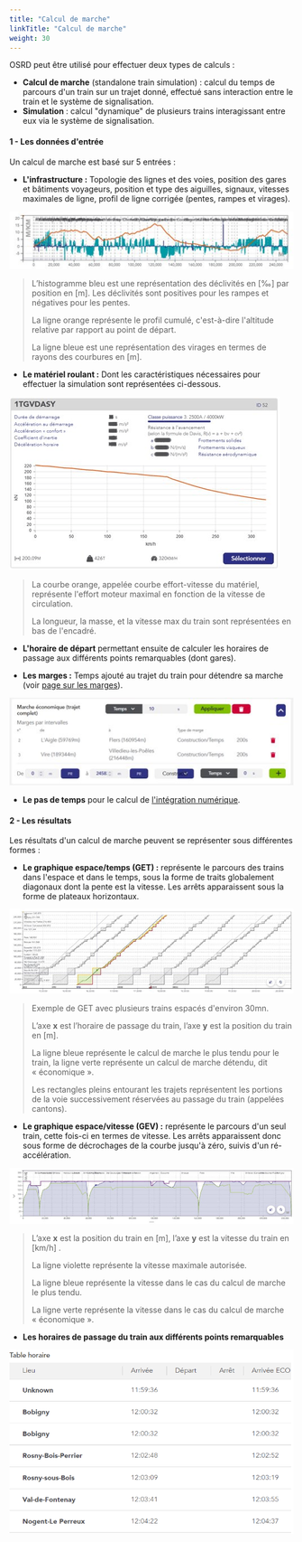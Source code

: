 ```yaml
---
title: "Calcul de marche"
linkTitle: "Calcul de marche"
weight: 30
---
```


OSRD peut être utilisé pour effectuer deux types de calculs :

- **Calcul de marche** (standalone train simulation) : calcul du temps de parcours d'un train sur un trajet donné, effectué sans interaction entre le train et le système de signalisation.
- **Simulation** : calcul "dynamique" de plusieurs trains interagissant entre eux via le système de signalisation.

#### 1 - Les données d'entrée

Un calcul de marche est basé sur 5 entrées :

- **L'infrastructure :** Topologie des lignes et des voies, position des gares et bâtiments voyageurs, position et type des aiguilles, signaux, vitesses maximales de ligne, profil de ligne corrigée (pentes, rampes et virages).

![Infrastructure](infrastructure.png)

> L’histogramme bleu est une représentation des déclivités en [‰] par position en [m]. Les déclivités sont positives pour les rampes et négatives pour les pentes.
>
> La ligne orange représente le profil cumulé, c'est-à-dire l'altitude relative par rapport au point de départ.
>
> La ligne bleue est une représentation des virages en termes de rayons des courbures en [m].

- **Le matériel roulant :** Dont les caractéristiques nécessaires pour effectuer la simulation sont représentées ci-dessous.

![Matériel roulant](mat_roulant.png)

> La courbe orange, appelée courbe effort-vitesse du matériel, représente l'effort moteur maximal en fonction de la
> vitesse de circulation.
>
> La longueur, la masse, et la vitesse max du train sont représentées en bas de l'encadré.

- **L'horaire de départ** permettant ensuite de calculer les horaires de passage aux différents points remarquables (dont gares).

- **Les marges :** Temps ajouté au trajet du train pour détendre sa marche (voir [page sur les marges](./allowances)).

![Marge](marges.png)

- **Le pas de temps** pour le calcul de [l'intégration numérique](./numerical_integration).

#### 2 - Les résultats

Les résultats d'un calcul de marche peuvent se représenter sous différentes formes :

- **Le graphique espace/temps (GET) :** représente le parcours des trains dans l'espace et dans le temps, sous la forme de traits globalement diagonaux dont la pente est la vitesse. Les arrêts apparaissent sous la forme de plateaux horizontaux.

![Graphique Espace/Temps](graph_espace_temps.jpg)

> Exemple de GET avec plusieurs trains espacés d'environ 30mn.
>
> L’axe **x** est l’horaire de passage du train, l’axe **y** est la position du train en [m].
>
> La ligne bleue représente le calcul de marche le plus tendu pour le train, la ligne verte représente un calcul de marche détendu, dit « économique ».
>
> Les rectangles pleins entourant les trajets représentent les portions de la voie successivement réservées au passage du train (appelées cantons).

- **Le graphique espace/vitesse (GEV) :** représente le parcours d'un seul train, cette fois-ci en termes de vitesse. Les arrêts apparaissent donc sous forme de décrochages de la courbe jusqu'à zéro, suivis d'un ré-accélération.

![Graphique Espace/Vitesse](graph_espace_vitesse.png)

> L’axe **x** est la position du train en [m], l’axe **y** est la vitesse du train en [km/h] .
>
> La ligne violette représente la vitesse maximale autorisée.
>
> La ligne bleue représente la vitesse dans le cas du calcul de marche le plus tendu.
>
> La ligne verte représente la vitesse dans le cas du calcul de marche « économique ».

- **Les horaires de passage du train aux différents points remarquables**

![Horaire de départ](timetables.png?style=time)

<style>
img[src$="time"] {
  height: 70%;
  width: 70%;
}
</style>
